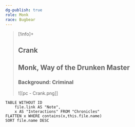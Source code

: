 ```yaml
---
dg-publish: true
role: Monk
race: Bugbear
---
```


> [!info]+
> ## Crank
> ## Monk, Way of the Drunken Master
> ### Background: Criminal
> ![[pc - Crank.png]]


```dataview
TABLE WITHOUT ID
	file.link AS "Note", 
	x AS "Interactions" FROM "Chronicles"
FLATTEN x WHERE contains(x,this.file.name) 
SORT file.name DESC
```



